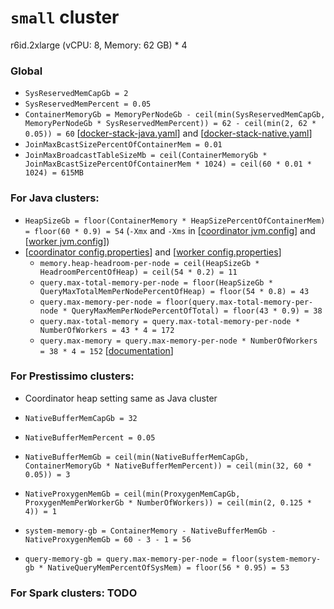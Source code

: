 # `small` cluster
r6id.2xlarge (vCPU: 8, Memory: 62 GB) * 4

### Global
* `SysReservedMemCapGb = 2`
* `SysReservedMemPercent = 0.05`
* `ContainerMemoryGb = MemoryPerNodeGb - ceil(min(SysReservedMemCapGb, MemoryPerNodeGb * SysReservedMemPercent)) = 62 - ceil(min(2, 62 * 0.05)) = 60` [[docker-stack-java.yaml](docker-stack-java.yaml)] and [[docker-stack-native.yaml](docker-stack-native.yaml)]
* `JoinMaxBcastSizePercentOfContainerMem = 0.01`
* `JoinMaxBroadcastTableSizeMb = ceil(ContainerMemoryGb * JoinMaxBcastSizePercentOfContainerMem * 1024) = ceil(60 * 0.01 * 1024) = 615MB`
### For Java clusters:
* `HeapSizeGb = floor(ContainerMemory * HeapSizePercentOfContainerMem) = floor(60 * 0.9) = 54` (`-Xmx` and `-Xms` in [[coordinator jvm.config](coordinator/jvm.config)] and [[worker jvm.config](workers/jvm.config)])
* [[coordinator config.properties](coordinator/config.properties)] and [[worker config.properties](worker/config.properties)]
  * `memory.heap-headroom-per-node = ceil(HeapSizeGb * HeadroomPercentOfHeap) = ceil(54 * 0.2) = 11`
  * `query.max-total-memory-per-node = floor(HeapSizeGb * QueryMaxTotalMemPerNodePercentOfHeap) = floor(54 * 0.8) = 43`
  * `query.max-memory-per-node = floor(query.max-total-memory-per-node * QueryMaxMemPerNodePercentOfTotal) = floor(43 * 0.9) = 38`
  * `query.max-total-memory = query.max-total-memory-per-node * NumberOfWorkers = 43 * 4 = 172`
  * `query.max-memory = query.max-memory-per-node * NumberOfWorkers = 38 * 4 = 152` [[documentation](https://prestodb.io/docs/current/admin/properties.html#memory-management-properties)]
### For Prestissimo clusters:
* Coordinator heap setting same as Java cluster
* `NativeBufferMemCapGb = 32`
* `NativeBufferMemPercent = 0.05`
* `NativeBufferMemGb = ceil(min(NativeBufferMemCapGb, ContainerMemoryGb * NativeBufferMemPercent)) = ceil(min(32, 60 * 0.05)) = 3`
* `NativeProxygenMemGb = ceil(min(ProxygenMemCapGb, ProxygenMemPerWorkerGb * NumberOfWorkers)) = ceil(min(2, 0.125 * 4)) = 1`

* `system-memory-gb = ContainerMemory - NativeBufferMemGb - NativeProxygenMemGb = 60 - 3 - 1 = 56`
* `query-memory-gb = query.max-memory-per-node = floor(system-memory-gb * NativeQueryMemPercentOfSysMem) = floor(56 * 0.95) = 53`
### For Spark clusters: TODO
